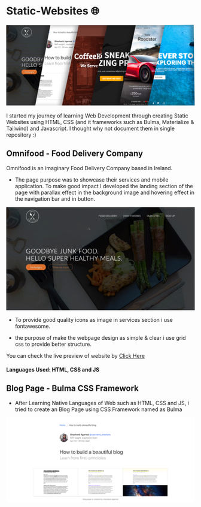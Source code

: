 # Static-Websites 🌐

![Header Image](/Assets/Journey.png)

I started my journey of learning Web Development through creating Static Websites using HTML, CSS (and it frameworks such as Bulma, Materialize & Tailwind) and Javascript. I thought why not document them in single repository :)

## Omnifood - Food Delivery Company

Omnifood is an imaginary Food Delivery Company based in Ireland.

- The page purpose was to showcase their services and mobile application.
  To make good impact I developed the landing section of the page with parallax effect in the background image and hovering effect in the navigation bar and in button.

![OmniFood Landing Page](https://github.com/ShashankAgarwal77/Static-Websites/blob/main/Assets/Omnifood/omni-gif.gif)

- To provide good quality icons as image in services section i use fontawesome.

- the purpose of make the webpage design as simple & clear i use grid css to provide better structure.

You can check the live preview of website by [Click Here](https://omni-foods.netlify.app/)

#### Languages Used: HTML, CSS and JS

## Blog Page - Bulma CSS Framework

- After Learning Native Languages of Web such as HTML, CSS and JS, i tried to create an Blog Page using CSS Framework named as Bulma

![BlogPage Bulma](Assets/BlogPage/image-01.png)

